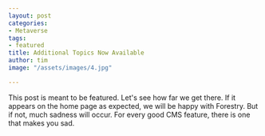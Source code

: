 ```yaml
---
layout: post
categories:
- Metaverse
tags:
- featured
title: Additional Topics Now Available
author: tim
image: "/assets/images/4.jpg"

---
```

This post is meant to be featured. Let's see how far we get there. If it appears on the home page as expected, we will be happy with Forestry. But if not, much sadness will occur. For every good CMS feature, there is one that makes you sad.